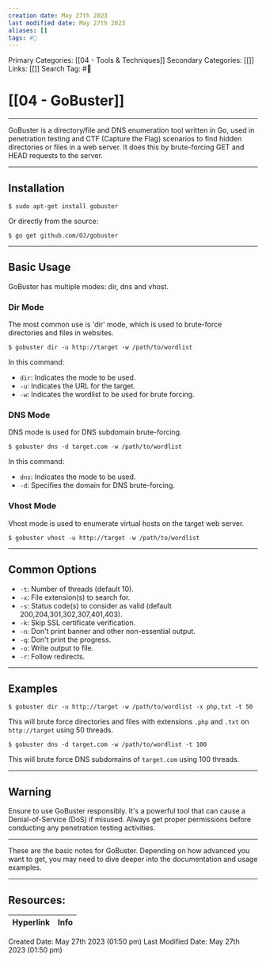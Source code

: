 ```yaml
---
creation date: May 27th 2023
last modified date: May 27th 2023
aliases: []
tags: #🧰
---
```


Primary Categories: [[04 - Tools & Techniques]] 
Secondary Categories: [[]] 
Links: [[]] 
Search Tag: #🧰  

# [[04 - GoBuster]] 
---

GoBuster is a directory/file and DNS enumeration tool written in Go, used in penetration testing and CTF (Capture the Flag) scenarios to find hidden directories or files in a web server. It does this by brute-forcing GET and HEAD requests to the server. 

---
## Installation

```
$ sudo apt-get install gobuster
```
Or directly from the source:
```
$ go get github.com/OJ/gobuster
```

---
## Basic Usage

GoBuster has multiple modes: dir, dns and vhost. 

### Dir Mode
The most common use is 'dir' mode, which is used to brute-force directories and files in websites.

```
$ gobuster dir -u http://target -w /path/to/wordlist
```
In this command:
- `dir`: Indicates the mode to be used.
- `-u`: Indicates the URL for the target.
- `-w`: Indicates the wordlist to be used for brute forcing.

### DNS Mode
DNS mode is used for DNS subdomain brute-forcing.

```
$ gobuster dns -d target.com -w /path/to/wordlist
```
In this command:
- `dns`: Indicates the mode to be used.
- `-d`: Specifies the domain for DNS brute-forcing.

### Vhost Mode
Vhost mode is used to enumerate virtual hosts on the target web server.

```
$ gobuster vhost -u http://target -w /path/to/wordlist
```

---
## Common Options

- `-t`: Number of threads (default 10).
- `-x`: File extension(s) to search for.
- `-s`: Status code(s) to consider as valid (default 200,204,301,302,307,401,403).
- `-k`: Skip SSL certificate verification.
- `-n`: Don't print banner and other non-essential output.
- `-q`: Don't print the progress.
- `-o`: Write output to file.
- `-r`: Follow redirects.

---
## Examples 

```
$ gobuster dir -u http://target -w /path/to/wordlist -x php,txt -t 50
```
This will brute force directories and files with extensions `.php` and `.txt` on `http://target` using 50 threads.

```
$ gobuster dns -d target.com -w /path/to/wordlist -t 100
```
This will brute force DNS subdomains of `target.com` using 100 threads.

---
## Warning 

Ensure to use GoBuster responsibly. It's a powerful tool that can cause a Denial-of-Service (DoS) if misused. Always get proper permissions before conducting any penetration testing activities.

---

These are the basic notes for GoBuster. Depending on how advanced you want to get, you may need to dive deeper into the documentation and usage examples.




___

## Resources:

| Hyperlink | Info |
| --------- | ---- |


Created Date: May 27th 2023 (01:50 pm) 
Last Modified Date: May 27th 2023 (01:50 pm)
